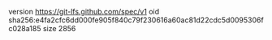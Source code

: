 version https://git-lfs.github.com/spec/v1
oid sha256:e4fa2cfc6dd000fe905f840c79f230616a60ac81d22cdc5d0095306fc028a185
size 2856
